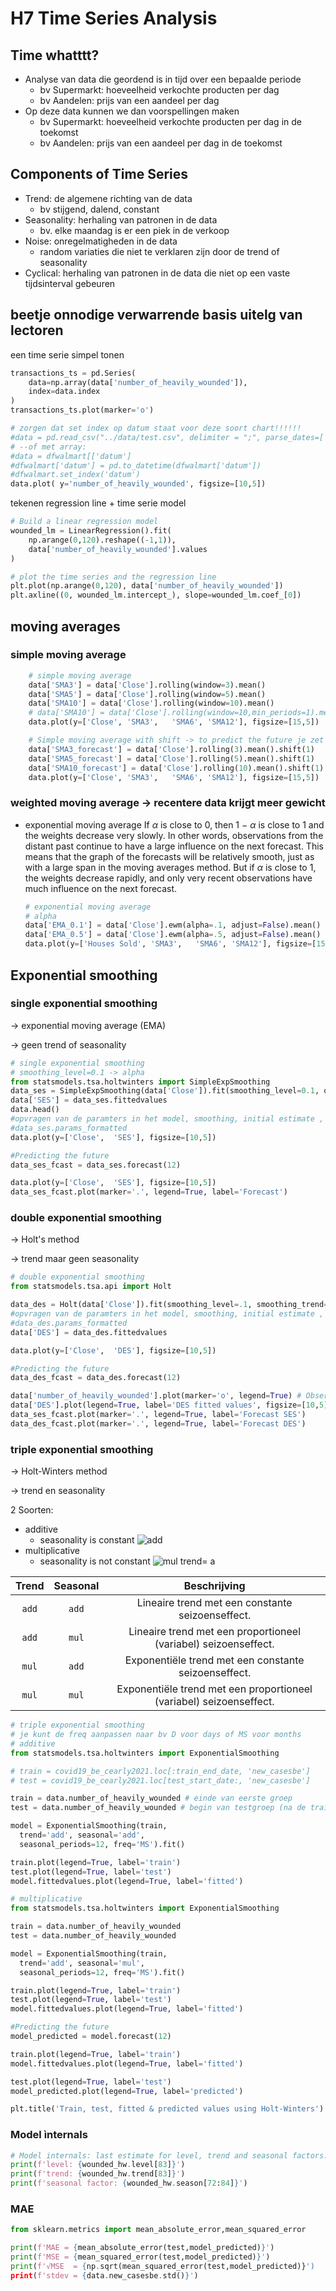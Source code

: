 # H7 Time Series Analysis

## Time whatttt?

- Analyse van data die geordend is in tijd over een bepaalde periode
  - bv Supermarkt: hoeveelheid verkochte producten per dag
  - bv Aandelen: prijs van een aandeel per dag
- Op deze data kunnen we dan voorspellingen maken
  - bv Supermarkt: hoeveelheid verkochte producten per dag in de toekomst
  - bv Aandelen: prijs van een aandeel per dag in de toekomst

## Components of Time Series

- Trend: de algemene richting van de data
  - bv stijgend, dalend, constant
- Seasonality: herhaling van patronen in de data
  - bv. elke maandag is er een piek in de verkoop
- Noise: onregelmatigheden in de data
  - random variaties die niet te verklaren zijn door de trend of seasonality
- Cyclical: herhaling van patronen in de data die niet op een vaste tijdsinterval gebeuren
## beetje onnodige verwarrende basis uitelg van lectoren

een time serie simpel tonen
```py
transactions_ts = pd.Series(
    data=np.array(data['number_of_heavily_wounded']),
    index=data.index
)
transactions_ts.plot(marker='o')
```
```py
# zorgen dat set index op datum staat voor deze soort chart!!!!!!
#data = pd.read_csv("../data/test.csv", delimiter = ";", parse_dates=['Month']).set_index(['Month'])
# --of met array:
#data = dfwalmart[['datum']
#dfwalmart['datum'] = pd.to_datetime(dfwalmart['datum'])
#dfwalmart.set_index('datum')
data.plot( y='number_of_heavily_wounded', figsize=[10,5])
```
tekenen regression line + time serie model
```py
# Build a linear regression model
wounded_lm = LinearRegression().fit(
    np.arange(0,120).reshape((-1,1)),
    data['number_of_heavily_wounded'].values
)

# plot the time series and the regression line
plt.plot(np.arange(0,120), data['number_of_heavily_wounded'])
plt.axline((0, wounded_lm.intercept_), slope=wounded_lm.coef_[0])
```
## moving averages

### simple moving average

```py
    # simple moving average
    data['SMA3'] = data['Close'].rolling(window=3).mean()
    data['SMA5'] = data['Close'].rolling(window=5).mean()
    data['SMA10'] = data['Close'].rolling(window=10).mean()
    # data['SMA10'] = data['Close'].rolling(window=10,min_periods=1).mean()   GEBRUIK TID MET MIN_PERIODS=1 ALS JE DE NAN WEG WILT
    data.plot(y=['Close', 'SMA3',	'SMA6',	'SMA12'], figsize=[15,5])

    # Simple moving average with shift -> to predict the future je zet ze een rij naar onder op de plek waar dit de predictie is voor die dag bv
    data['SMA3_forecast'] = data['Close'].rolling(3).mean().shift(1)
    data['SMA5_forecast'] = data['Close'].rolling(5).mean().shift(1)
    data['SMA10_forecast'] = data['Close'].rolling(10).mean().shift(1)
    data.plot(y=['Close', 'SMA3',	'SMA6',	'SMA12'], figsize=[15,5])

```

### weighted moving average -> recentere data krijgt meer gewicht

- exponential moving average
  If $\alpha$ is close to 0, then 1 − $\alpha$ is close to 1 and the weights
  decrease very slowly. In other words, observations from the distant past continue to have a large influence on the next forecast. This means that the graph of the forecasts will be relatively
  smooth, just as with a large span in the moving averages method. But if $\alpha$ is close to 1, the weights decrease rapidly, and only very recent observations have much influence on
  the next forecast.

  ```py
  # exponential moving average
  # alpha
  data['EMA_0.1'] = data['Close'].ewm(alpha=.1, adjust=False).mean()
  data['EMA_0.5'] = data['Close'].ewm(alpha=.5, adjust=False).mean()
  data.plot(y=['Houses Sold', 'SMA3',	'SMA6',	'SMA12'], figsize=[15,5])
  ```

## Exponential smoothing

### single exponential smoothing

-> exponential moving average (EMA)

-> geen trend of seasonality

```py
# single exponential smoothing
# smoothing_level=0.1 -> alpha
from statsmodels.tsa.holtwinters import SimpleExpSmoothing
data_ses = SimpleExpSmoothing(data['Close']).fit(smoothing_level=0.1, optimized=True)
data['SES'] = data_ses.fittedvalues
data.head()
#opvragen van de paramters in het model, smoothing, initial estimate , constant
#data_ses.params_formatted
data.plot(y=['Close',  'SES'], figsize=[10,5])

#Predicting the future
data_ses_fcast = data_ses.forecast(12)

data.plot(y=['Close',  'SES'], figsize=[10,5])
data_ses_fcast.plot(marker='.', legend=True, label='Forecast')
```

### double exponential smoothing

-> Holt's method

-> trend maar geen seasonality

```py
# double exponential smoothing
from statsmodels.tsa.api import Holt

data_des = Holt(data['Close']).fit(smoothing_level=.1, smoothing_trend=.2)
#opvragen van de paramters in het model, smoothing, initial estimate , constant
#data_des.params_formatted
data['DES'] = data_des.fittedvalues

data.plot(y=['Close',  'DES'], figsize=[10,5])

#Predicting the future
data_des_fcast = data_des.forecast(12)

data['number_of_heavily_wounded'].plot(marker='o', legend=True) # Observations
data['DES'].plot(legend=True, label='DES fitted values', figsize=[10,5])
data_ses_fcast.plot(marker='.', legend=True, label='Forecast SES')
data_des_fcast.plot(marker='.', legend=True, label='Forecast DES')

```

### triple exponential smoothing

-> Holt-Winters method

-> trend en seasonality

2 Soorten:

- additive
  - seasonality is constant
    ![add](../images/image-1.png)
- multiplicative
  - seasonality is not constant
    ![mul](../images/image.png)
trend= a

| Trend | Seasonal | Beschrijving                                                                 |
| :----: | :----: | :----: |
| `add` | `add`    | Lineaire trend met een constante seizoenseffect.                              |
| `add` | `mul`    | Lineaire trend met een proportioneel (variabel) seizoenseffect.               |
| `mul` | `add`    | Exponentiële trend met een constante seizoenseffect.                          |
| `mul` | `mul`    | Exponentiële trend met een proportioneel (variabel) seizoenseffect.           |


```py
# triple exponential smoothing
# je kunt de freq aanpassen naar bv D voor days of MS voor months
# additive
from statsmodels.tsa.holtwinters import ExponentialSmoothing

# train = covid19_be_cearly2021.loc[:train_end_date, 'new_casesbe']
# test = covid19_be_cearly2021.loc[test_start_date:, 'new_casesbe']

train = data.number_of_heavily_wounded # einde van eerste groep
test = data.number_of_heavily_wounded # begin van testgroep (na de train groep in tijdslijn)

model = ExponentialSmoothing(train,
  trend='add', seasonal='add',
  seasonal_periods=12, freq='MS').fit()

train.plot(legend=True, label='train')
test.plot(legend=True, label='test')
model.fittedvalues.plot(legend=True, label='fitted')

# multiplicative
from statsmodels.tsa.holtwinters import ExponentialSmoothing

train = data.number_of_heavily_wounded
test = data.number_of_heavily_wounded

model = ExponentialSmoothing(train,
  trend='add', seasonal='mul',
  seasonal_periods=12, freq='MS').fit()

train.plot(legend=True, label='train')
test.plot(legend=True, label='test')
model.fittedvalues.plot(legend=True, label='fitted')

#Predicting the future
model_predicted = model.forecast(12)

train.plot(legend=True, label='train')
model.fittedvalues.plot(legend=True, label='fitted')

test.plot(legend=True, label='test')
model_predicted.plot(legend=True, label='predicted')

plt.title('Train, test, fitted & predicted values using Holt-Winters')
```

### Model ìnternals

```py
# Model internals: last estimate for level, trend and seasonal factors:
print(f'level: {wounded_hw.level[83]}')
print(f'trend: {wounded_hw.trend[83]}')
print(f'seasonal factor: {wounded_hw.season[72:84]}')
```
### MAE
```py
from sklearn.metrics import mean_absolute_error,mean_squared_error

print(f'MAE = {mean_absolute_error(test,model_predicted)}')
print(f'MSE = {mean_squared_error(test,model_predicted)}')
print(f'√MSE  = {np.sqrt(mean_squared_error(test,model_predicted)}')
print(f'stdev = {data.new_casesbe.std()}')
```
